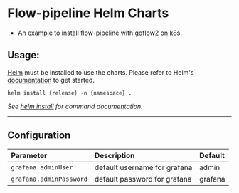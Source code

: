 # Flow-pipeline Helm Charts

- An example to install flow-pipeline with goflow2 on k8s.

## Usage:

[Helm](https://helm.sh) must be installed to use the charts.
Please refer to Helm's [documentation](https://helm.sh/docs/) to get started.

```console
helm install {release} -n {namespace} .
```

_See [helm install](https://helm.sh/docs/helm/helm_install/) for command documentation._

---

## Configuration

| Parameter | Description | Default |
|:----------|:------------|:--------|
| `grafana.adminUser`     | default username for grafana | admin   |
| `grafana.adminPassword` | default password for grafana | grafana |
